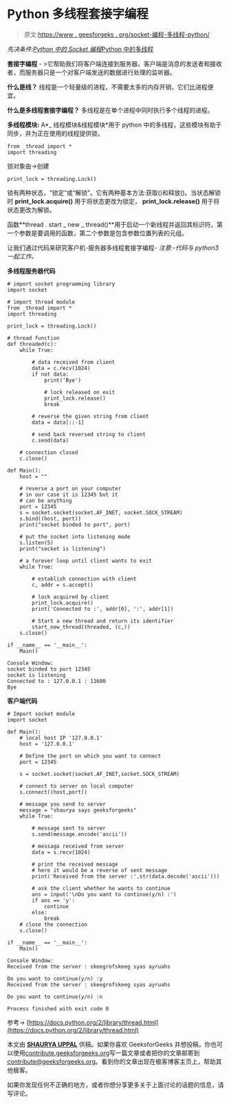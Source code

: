 # Python 多线程套接字编程

> 原文:[https://www . geesforgeks . org/socket-编程-多线程-python/](https://www.geeksforgeeks.org/socket-programming-multi-threading-python/)

*先决条件:[Python 中的 Socket 编程](https://www.geeksforgeeks.org/socket-programming-python/)*[Python 中的多线程](https://www.geeksforgeeks.org/multithreading-python-set-1/)

**套接字编程** - >它帮助我们将客户端连接到服务器。客户端是消息的发送者和接收者，而服务器只是一个对客户端发送的数据进行处理的监听器。

**什么是线？**
线程是一个轻量级的进程，不需要太多的内存开销，它们比进程便宜。

**什么是多线程套接字编程？**
多线程是在单个进程中同时执行多个线程的进程。

**多线程模块:**
A*_ 线程模块&线程模块*用于 python 中的多线程，这些模块有助于同步，并为正在使用的线程提供锁。

```
from _thread import *
import threading

```

锁对象由->创建

```
print_lock = threading.Lock()

```

锁有两种状态，“锁定”或“解锁”。它有两种基本方法:获取()和释放()。当状态解锁时 **print_lock.acquire()** 用于将状态更改为锁定， **print_lock.release()** 用于将状态更改为解锁。

函数**thread . start _ new _ thread()**用于启动一个新线程并返回其标识符。第一个参数是要调用的函数，第二个参数是包含参数位置列表的元组。

让我们通过代码来研究客户机-服务器多线程套接字编程-
*注意:-代码与 python3 一起工作。*

**多线程服务器代码**

```
# import socket programming library
import socket

# import thread module
from _thread import *
import threading

print_lock = threading.Lock()

# thread function
def threaded(c):
    while True:

        # data received from client
        data = c.recv(1024)
        if not data:
            print('Bye')

            # lock released on exit
            print_lock.release()
            break

        # reverse the given string from client
        data = data[::-1]

        # send back reversed string to client
        c.send(data)

    # connection closed
    c.close()

def Main():
    host = ""

    # reverse a port on your computer
    # in our case it is 12345 but it
    # can be anything
    port = 12345
    s = socket.socket(socket.AF_INET, socket.SOCK_STREAM)
    s.bind((host, port))
    print("socket binded to port", port)

    # put the socket into listening mode
    s.listen(5)
    print("socket is listening")

    # a forever loop until client wants to exit
    while True:

        # establish connection with client
        c, addr = s.accept()

        # lock acquired by client
        print_lock.acquire()
        print('Connected to :', addr[0], ':', addr[1])

        # Start a new thread and return its identifier
        start_new_thread(threaded, (c,))
    s.close()

if __name__ == '__main__':
    Main()
```

```
Console Window:
socket binded to port 12345
socket is listening
Connected to : 127.0.0.1 : 11600
Bye

```

**客户端代码**

```
# Import socket module
import socket

def Main():
    # local host IP '127.0.0.1'
    host = '127.0.0.1'

    # Define the port on which you want to connect
    port = 12345

    s = socket.socket(socket.AF_INET,socket.SOCK_STREAM)

    # connect to server on local computer
    s.connect((host,port))

    # message you send to server
    message = "shaurya says geeksforgeeks"
    while True:

        # message sent to server
        s.send(message.encode('ascii'))

        # messaga received from server
        data = s.recv(1024)

        # print the received message
        # here it would be a reverse of sent message
        print('Received from the server :',str(data.decode('ascii')))

        # ask the client whether he wants to continue
        ans = input('\nDo you want to continue(y/n) :')
        if ans == 'y':
            continue
        else:
            break
    # close the connection
    s.close()

if __name__ == '__main__':
    Main()
```

```
Console Window:
Received from the server : skeegrofskeeg syas ayruahs

Do you want to continue(y/n) :y
Received from the server : skeegrofskeeg syas ayruahs

Do you want to continue(y/n) :n

Process finished with exit code 0

```

参考->
[https://docs.python.org/2/library/thread.html](https://docs.python.org/2/library/thread.html)

本文由 **[SHAURYA UPPAL](https://www.linkedin.com/in/shaurya-uppal-3b7a6373/)** 供稿。如果你喜欢 GeeksforGeeks 并想投稿，你也可以使用[contribute.geeksforgeeks.org](http://www.contribute.geeksforgeeks.org)写一篇文章或者把你的文章邮寄到 contribute@geeksforgeeks.org。看到你的文章出现在极客博客主页上，帮助其他极客。

如果你发现任何不正确的地方，或者你想分享更多关于上面讨论的话题的信息，请写评论。
